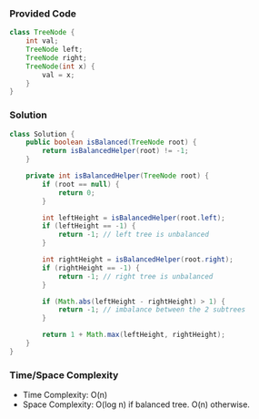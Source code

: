 ### Provided Code

```java
class TreeNode {
    int val;
    TreeNode left;
    TreeNode right;
    TreeNode(int x) {
        val = x;
    }
}
```

### Solution

```java
class Solution {
    public boolean isBalanced(TreeNode root) {
        return isBalancedHelper(root) != -1;
    }

    private int isBalancedHelper(TreeNode root) {
        if (root == null) {
            return 0;
        }

        int leftHeight = isBalancedHelper(root.left);
        if (leftHeight == -1) {
            return -1; // left tree is unbalanced
        }

        int rightHeight = isBalancedHelper(root.right);
        if (rightHeight == -1) {
            return -1; // right tree is unbalanced
        }

        if (Math.abs(leftHeight - rightHeight) > 1) {
            return -1; // imbalance between the 2 subtrees
        }

        return 1 + Math.max(leftHeight, rightHeight);
    }
}
```

### Time/Space Complexity

-  Time Complexity: O(n)
- Space Complexity: O(log n) if balanced tree. O(n) otherwise.
